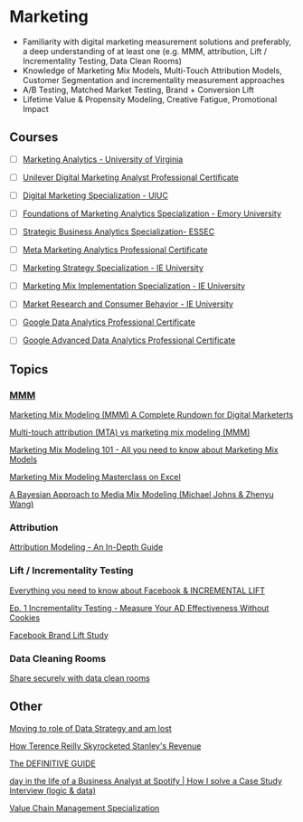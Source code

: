 # Marketing

- Familiarity with digital marketing measurement solutions and preferably, a deep understanding of at least one (e.g. MMM, attribution, Lift / Incrementality Testing, Data Clean Rooms)
- Knowledge of Marketing Mix Models, Multi-Touch Attribution Models, Customer Segmentation and incrementality measurement approaches
- A/B Testing, Matched Market Testing, Brand + Conversion Lift
- Lifetime Value & Propensity Modeling, Creative Fatigue, Promotional Impact


## Courses

- [ ] [Marketing Analytics - University of Virginia](https://www.coursera.org/learn/uva-darden-market-analytics)
      
- [ ] [Unilever Digital Marketing Analyst Professional Certificate](https://www.coursera.org/professional-certificates/unilever-digital-marketing-analyst)

- [ ] [Digital Marketing Specialization - UIUC](https://www.coursera.org/specializations/digital-marketing)

- [ ] [Foundations of Marketing Analytics Specialization - Emory University](https://www.coursera.org/specializations/marketing-analytics)

- [ ] [Strategic Business Analytics Specialization- ESSEC](https://www.coursera.org/learn/foundations-marketing-analytics?specialization=strategic-analytics)

- [ ] [Meta Marketing Analytics Professional Certificate](https://www.coursera.org/professional-certificates/facebook-marketing-analytics)

- [ ] [Marketing Strategy Specialization - IE University](https://www.coursera.org/specializations/marketing-strategy)

- [ ] [Marketing Mix Implementation Specialization - IE University](https://www.coursera.org/specializations/marketing-mix)
      
- [ ] [Market Research and Consumer Behavior - IE University](https://www.coursera.org/specializations/branding-the-creative-journey#courses)

- [ ] [Google Data Analytics Professional Certificate](https://www.coursera.org/professional-certificates/google-data-analytics#courses)

- [ ] [Google Advanced Data Analytics Professional Certificate](https://www.coursera.org/professional-certificates/google-advanced-data-analytics)
      

## Topics

### [MMM](https://www.ruleranalytics.com/blog/analytics/marketing-mix-modelling/)

[Marketing Mix Modeling (MMM) A Complete Rundown for Digital Marketerts](https://www.youtube.com/watch?v=uFEdzfN4cTo)

[Multi-touch attribution (MTA) vs marketing mix modeling (MMM)](https://www.youtube.com/watch?v=HIyZZUl80RA)

[Marketing Mix Modeling 101 - All you need to know about Marketing Mix Models](https://www.youtube.com/playlist?list=PLdaWFt7A-Gf0gVU-9ctY_SqKkfYD8Bdob)

[Marketing Mix Modeling Masterclass on Excel](https://www.youtube.com/playlist?list=PLdaWFt7A-Gf22hlttVYYoR0HlJ-B7OYwo)

[A Bayesian Approach to Media Mix Modeling (Michael Johns & Zhenyu Wang)](https://www.youtube.com/watch?v=UznM_-_760Y)

### Attribution

[Attribution Modeling - An In-Depth Guide](https://www.youtube.com/watch?v=Cr8UQXIcQ50)

### Lift / Incrementality Testing

[Everything you need to know about Facebook & INCREMENTAL LIFT](https://www.youtube.com/watch?v=R1KPvvyEMhA)

[Ep. 1 Incrementality Testing - Measure Your AD Effectiveness Without Cookies](https://www.youtube.com/watch?v=eEdcGIvmHcI)

[Facebook Brand Lift Study](https://www.youtube.com/watch?v=PukeGfvGi5w&t=1s)

### Data Cleaning Rooms

[Share securely with data clean rooms ](https://www.youtube.com/watch?v=60WoKAnBeVY)


## Other

[Moving to role of Data Strategy and am lost](https://www.reddit.com/r/datascience/comments/qdqi8c/moving_to_role_of_data_strategy_and_am_lost/?rdt=33178)

[How Terence Reilly Skyrocketed Stanley's Revenue](https://www.creatoriq.com/blog/earned-podcast-ep-111-terence-reilly-stanley-cup-quencher-viral-car-fire-tiktok-influencer-marketing-crocs)

[The DEFINITIVE GUIDE](https://www.youtube.com/playlist?list=PLf1OHBjQ40K45ipnCBW0FtrVrUHxwdZr4)

[day in the life of a Business Analyst at Spotify | How I solve a Case Study Interview (logic & data)](https://www.youtube.com/watch?v=QTq7p4G5PaQ)

[Value Chain Management Specialization](https://www.coursera.org/specializations/value-chain-management)
